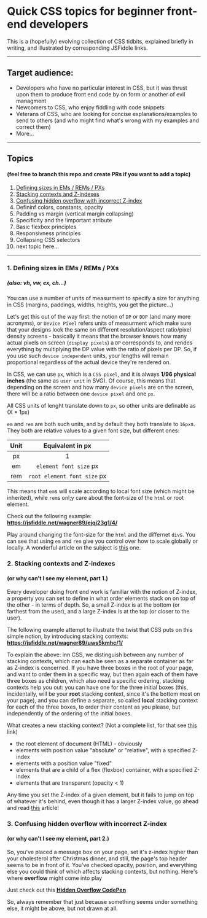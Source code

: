 # Quick CSS topics for beginner front-end developers
This is a (hopefully) evolving collection of CSS tidbits, explained briefly in writing, and illustrated by corresponding JSFiddle links.

---

## Target audience:
* Developers who have no particular interest in CSS, but it was thrust upon them to produce front end code by on form or another of evil managment
* Newcomers to CSS, who enjoy fiddling with code snippets
* Veterans of CSS, who are looking for concise explanations/examples to send to others (and who might find what's wrong with my examples and correct them)
* More...

---

## Topics 
#### (feel free to branch this repo and create PRs if you want to add a topic)
1. [Defining sizes in EMs / REMs / PXs](https://github.com/wagner89/CSSTalk/blob/master/README.md#defining-sizes-in-ems--rems--pxs) 
2. [Stacking contexts and Z-indexes](https://github.com/wagner89/CSSTalk/blob/master/README.md#2-stacking-contexts-and-z-indexes)
3. [Confusing hidden overflow with incorrect Z-index](https://github.com/wagner89/CSSTalk/blob/master/README.md#3-confusing-hidden-overflow-with-bad-z-index)
4. Defininf colors, constants, opacity
5. Padding vs margin (vertical margin collapsing)
6. Specificity and the !important atribute
7. Basic flexbox principles
8. Responsivness principles
9. Collapsing CSS selectors
10. next topic here...

---

### 1. Defining sizes in EMs / REMs / PXs
##### (also: vh, vw, ex, ch...)
You can use a number of units of measurment to specify a size for anything in CSS (margins, paddings, widths, heights, you get the picture...)

Let's get this out of the way first: the notion of `DP` or `DDP` (and many more acronyms), or `Device Pixel` refers units of measurment which make sure that your designs look the same on different resolution/aspect ratio/pixel density screens - basically it means that the browser knows how many actual pixels on screen (`display pixels`) a `DP` corresponds to, and rendes everything by multiplying the DP value with the ratio of pixels per DP. So, if you use such `device independent` units, your lengths will remain proportional regardless of the actual device they're rendered on.

In CSS, we can use `px`, which is a `CSS pixel`, and it is always **1/96 physical inches** (the same as `user unit` in SVG). Of course, this means that depending on the screen and how many `device pixels` are on the screen, there will be a ratio between one `device pixel` and one `px`.

All CSS units of lenght translate down to `px`, so other units are definable as (X * 1px)

`em` and `rem` are both such units, and by default they both translate to `16px`s. They both are relative values to a given font size, but different ones:

| Unit |       Equivalent in px      | 
|:----:|:---------------------------:|
|  px  |              1              |
|  em  |    `element font size` px   |
|  rem | `root element font size` px |

This means that `em`s will scale according to local font size (which might be inherited), while `rem`s onl;y care about the font-size of the `html` or root element.

Check out the following example: **https://jsfiddle.net/wagner89/ejqj23g1/4/**

Play around changing the font-size for the `html` and the differnet `div`s. You can see that using `em` and `rem` give you control over how to scale globally or locally. A wonderful article on the subject is [this](https://webdesign.tutsplus.com/tutorials/comprehensive-guide-when-to-use-em-vs-rem--cms-23984) one.

### 2. Stacking contexts and Z-indexes
#### (or why can't I see my element, part 1.)

Every developer doing front end work is familiar with the notion of Z-index, a property you can set to define in what order elements stack on on top of the other - in terms of depth. So, a small Z-index is at the bottom (or farthest from the user), and a large Z-index is at the top (or closer to the user).

The following example attempt to illustrate the twist that CSS puts on this simple notion, by introducing stacking contexts: **https://jsfiddle.net/wagner89/uws5kmhc/1/**

To explain the above: inn CSS, we distinguish between any number of stacking contexts, which can each be seen as a separate container as far as Z-index is concerned. If you have three boxes in the root of your page, and want to order them in a specific way, but then again each of them have three boxes as children, which also need a specific ordering, stacking contexts help you out: you can have one for the three initial boxes (this, incidentally, will be your **root** stacking context, since it's the bottom most on your page), and you can define a separate, so called **local** stacking context for each of the three boxes, to order their content as you please, but independently of the ordering of the initial boxes.

What creates a new stacking context? (Not a complete list, for that see [this](https://developer.mozilla.org/en-US/docs/Web/CSS/CSS_Positioning/Understanding_z_index/The_stacking_context) link)
 - the root element of document (HTML) - obviously
 - elements with position value "absolute" or "relative", with a specified Z-index
 - elements with a position value "fixed"
 - elements that are a child of a flex (flexbox) container, with a specified Z-index
 - elements that are transparent (opacity < 1)
 
Any time you set the Z-index of a given element, but it fails to jump on top of whatever it's behind, even though it has a larger Z-index value, go ahead and read [this](https://philipwalton.com/articles/what-no-one-told-you-about-z-index/) article!

### 3. Confusing hidden overflow with incorrect Z-index
#### (or why can't I see my element, part 2.)

So, you've placed a message box on your page, set it's z-index higher than your cholesterol after Christmas dinner, and still, the page's top header seems to be in front of it. You've checked opacity, position, and everything else you could think of which affects stacking contexts, but nothing. Here's where **overflow** might come into play

Just check out this **[Hidden Overflow CodePen](https://codepen.io/wagner89/pen/rpypdX?editors=1100)**

So, always remember that just because something seems under something else, it might be above, but not drawn at all.

